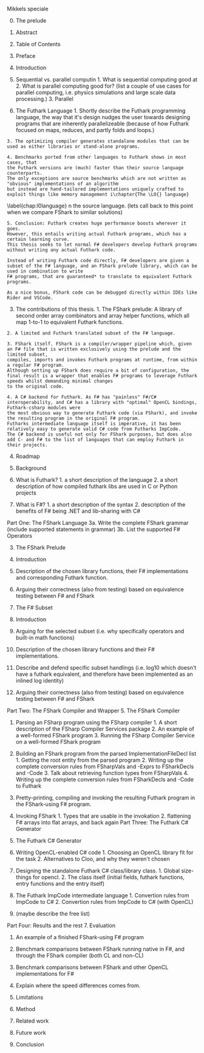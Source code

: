 Mikkels speciale


0. The prelude
  1. Abstract
  2. Table of Contents
  3. Preface

1. Introduction
  1. Sequential vs. parallel computin
    1. What is sequential computing good at
    2. What is parallel computing good for? (list a couple of use cases for parallel computing, i.e. physics simulations and large scale data processing.)
    3. Parallel 

  2. The Futhark Language
    1. Shortly describe the Futhark programming language,
    the way that it's design nudges the user towards designing programs 
    that are inherently parallelizeable (because of how Futhark focused on maps, reduces, and partly folds and loops.)
    
    3. The optimizing compiler generates standalone modules that can be 
    used as either libraries or stand-alone programs.
    
    4. Benchmarks ported from other languages to Futhark shows in most cases, that 
    the Futhark versions are (much) faster than their source language counterparts.
    The only exceptions are source benchmarks which are not written as "obvious" implementations of an algorithm
    but instead are hand-tailored implementations uniquely crafted to exploit things like memory management i\chapter{The \LO{} language}
\label{chap:l0language}
n the source language.
    (lets call back to this point when we compare FShark to similar solutions)
    
    5. Conclusion: Futhark creates huge performance boosts wherever it goes. 
    However, this entails writing actual Futhark programs, which has a certain learning curve.
    This thesis seeks to let normal F# developers develop Futhark programs without writing any actual Futhark code. 

    Instead of writing Futhark code directly, F# developers are given a subset of the F# language, and an FShark prelude library, which can be used in combination to write
    F# programs, that are guaranteed* to translate to equivalent Futhark programs.
    
    As a nice bonus, FShark code can be debugged directly within IDEs like Rider and VSCode.
    
  3. The contributions of this thesis.
    1. The FShark prelude: A library of second order array combinators and array helper functions, 
    which all map 1-to-1 to equivalent Futhark functions. 

    2. A limited and Futhark translated subset of the F# language.
    
    3. FShark itself. FShark is a compiler/wrapper pipeline which, given an F# file that is written exclusively using the prelude and the limited subset, 
    compiles, imports and invokes Futhark programs at runtime, from within a regular F# program. 
    Although setting up FShark does require a bit of configuration, the final result is a wrapper that enables F# programs to leverage Futhark speeds whilst demanding minimal changes 
    to the original code.
    
    4. A C# backend for Futhark. As F# has "painless" F#/C# interoperability, and C# has a library with "optimal" OpenCL bindings, Futhark-csharp modules were 
    the most obvious way to generate Futhark code (via FShark), and invoke the resulting program in the original F# program.
    Futharks intermediate language itself is imperative, it has been relatively easy to generate valid C# code from Futharks ImpCode.
    The C# backend is useful not only for FShark purposes, but does also add C- and F# to the list of languages that can employ Futhark in their projects.
    
  4. Roadmap
    
2. Background
  1. What is Futhark?
    1. a short description of the language
    2. a short description of how compiled futhark libs are used in C or Python projects
  2. What is F#?
    1. a short description of the syntax
    2. description of the benefits of F# being .NET and lib-sharing with C#

Part One: The FShark Language
3a. Write the complete FShark grammar
    (include supported statements in grammar)
3b. List the supported F# Operators 

3. The FShark Prelude
  1. Introduction
  2. Description of the chosen library functions, their F# implementations and corresponding Futhark function.
  3. Arguing their correctness (also from testing) based on equivalence testing between F# and FShark

4. The F# Subset
  1. Introduction
  2. Arguing for the selected subset (i.e. why specifically operators and built-in math functions)
  3. Description of the chosen library functions and their F# implementations.
  4. Describe and defend specific subset handlings (i.e. log10 which doesn't have a futhark equivalent, 
  and therefore have been implemented as an inlined log identity)
  5. Arguing their correctness (also from testing) based on equivalence testing between F# and FShark
  
Part Two: The FShark Compiler and Wrapper
5. The FShark Compiler
  1. Parsing an FSharp program using the FSharp compiler
    1. A short description of the FSharp Compiler Services package
    2. An example of a well-formed FShark program
    3. Running the FSharp Compiler Service on a well-formed FShark program
    
  2. Building an FShark program from the parsed ImplementationFileDecl list
    1. Getting the root entity from the parsed program
    2. Writing up the complete conversion rules from FSharpVals and -Exprs to FSharkDecls and -Code
    3. Talk about retrieving function types from FSharpVals
    4. Writing up the complete conversion rules from FSharkDecls and -Code to Futhark
  
  3. Pretty-printing, compiling and invoking the resulting Futhark program in the FShark-using F# program.
  
  4. Invoking FShark
    1. Types that are usable in the invokation
    2. flattening F# arrays into flat arrays, and back again
Part Three: The Futhark C# Generator
6. The Futhark C# Generator
  1. Writing OpenCL-enabled C# code
    1. Choosing an OpenCL library fit for the task
    2. Alternatives to Cloo, and why they weren't chosen

  2. Designing the standalone Futhark C# class/library class.
    1. Global size-things for opencl.
    2. The class itself (initial fields, futhark functions, entry functions and the entry itself)
    
  3. The Futhark ImpCode intermediate language
    1. Convertion rules from ImpCode to C#
    2. Convertion rules from ImpCode to C# (with OpenCL)
    
  4. (maybe describe the free list)

Part Four: Results and the rest
7. Evaluation
  1. An example of a finished FShark-using F# program
  2. Benchmark comparisons between FShark running native in F#, and through the FShark compiler (both CL and non-CL)
  3. Benchmark comparisons between FShark and other OpenCL implementations for F#
  
  4. Explain where the speed differences comes from.
8. Limitations

9. Method

10. Related work

11. Future work 

12. Conclusion

  
